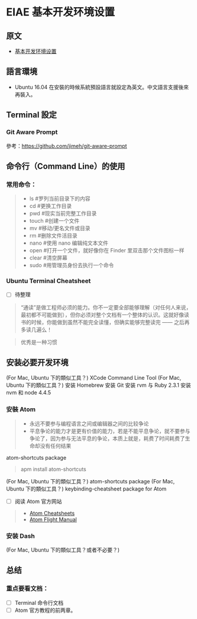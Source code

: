 # EIAE 基本开发环境设置

## 原文

- [基本开发环境设置](http://xiaolai.li/2016/06/16/makecs-basic-dev-env-settup/)


## 語言環境

- Ubuntu 16.04 在安裝的時候系統預設語言就設定為英文。中文語言支援後來再裝入。


## Terminal 設定

### Git Aware Prompt

參考：https://github.com/jimeh/git-aware-prompt


## 命令行（Command Line）的使用

### 常用命令：

> -  ls #罗列当前目录下的内容
> - cd #更换工作目录
> - pwd #现实当前完整工作目录
> - touch #创建一个文件
> - mv #移动/更名文件或目录
> - rm #删除文件活目录
> - nano #使用 nano 编辑纯文本文件
> - open #打开一个文件，就好像你在 Finder 里双击那个文件图标一样
> - clear #清空屏幕
> - sudo #用管理员身份去执行一个命令

### Ubuntu Terminal Cheatsheet

- [ ] 待整理

> “通读”是做工程师必须的能力。你不一定要全部能够理解（对任何人来说，最初都不可能做到），但你必须对整个文档有一个整体的认识。这就好像读书的时候，你能做到虽然不能完全读懂，但确实能够完整读完 —— 之后再多读几遍么！

> 优秀是一种习惯


## 安装必要开发环境

(For Mac, Ubuntu 下的類似工具？) XCode Command Line Tool
(For Mac, Ubuntu 下的類似工具？) 安装 Homebrew
安装 Git
安装 rvm 与 Ruby 2.3.1
安装 nvm 和 node 4.4.5

### 安裝 Atom

> - 永远不要参与编程语言之间或编辑器之间的比较争论
> - 平息争论的能力才是更有价值的能力，若是不能平息争论，就不要参与争论了，因为参与无法平息的争论，本质上就是，耗费了时间耗费了生命却没有任何结果



atom-shortcuts package
> apm install atom-shortcuts

(For Mac, Ubuntu 下的類似工具？) atom-shortcuts package
(For Mac, Ubuntu 下的類似工具？) keybinding-cheatsheet package for Atom

- [ ] 阅读 Atom 官方网站

> - [Atom Cheatsheets](http://d2wy8f7a9ursnm.cloudfront.net/atom-editor-cheat-sheet.pdf)
> - [Atom Flight Manual](http://flight-manual.atom.io/)


### 安装 Dash

(For Mac, Ubuntu 下的類似工具？或者不必要？)


## 总结

### 重点要看文档：

- [ ] Terminal 命令行文档
- [ ] Atom 官方教程的前两章。

